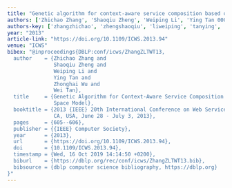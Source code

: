```yaml
---
title: "Genetic algorithm for context-aware service composition based on context space model"
authors: ['Zhichao Zhang', 'Shaoqiu Zheng', 'Weiping Li', 'Ying Tan 0002', 'Zhonghai Wu', 'Wei Tan 0001']
authors-key: ['zhangzhichao', 'zhengshaoqiu', 'liweiping', 'tanying', 'wuzhonghai', 'tanwei']
year: "2013"
article-link: "https://doi.org/10.1109/ICWS.2013.94"
venue: "ICWS"
bibex: "@inproceedings{DBLP:conf/icws/ZhangZLTWT13,
  author    = {Zhichao Zhang and
               Shaoqiu Zheng and
               Weiping Li and
               Ying Tan and
               Zhonghai Wu and
               Wei Tan},
  title     = {Genetic Algorithm for Context-Aware Service Composition Based on Context
               Space Model},
  booktitle = {2013 {IEEE} 20th International Conference on Web Services, Santa Clara,
               CA, USA, June 28 - July 3, 2013},
  pages     = {605--606},
  publisher = {{IEEE} Computer Society},
  year      = {2013},
  url       = {https://doi.org/10.1109/ICWS.2013.94},
  doi       = {10.1109/ICWS.2013.94},
  timestamp = {Wed, 16 Oct 2019 14:14:50 +0200},
  biburl    = {https://dblp.org/rec/conf/icws/ZhangZLTWT13.bib},
  bibsource = {dblp computer science bibliography, https://dblp.org}
}"
---
```

